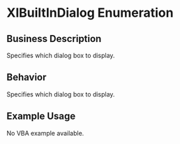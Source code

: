 # XlBuiltInDialog Enumeration

## Business Description
Specifies which dialog box to display.

## Behavior
Specifies which dialog box to display.

## Example Usage
No VBA example available.